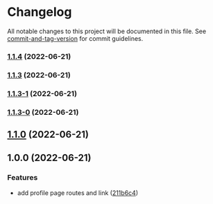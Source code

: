 # Changelog

All notable changes to this project will be documented in this file. See [commit-and-tag-version](https://github.com/absolute-version/commit-and-tag-version) for commit guidelines.

### [1.1.4](https://github.com/dannielirvin/semantic-next-js/compare/v1.1.3...v1.1.4) (2022-06-21)

### [1.1.3](https://github.com/dannielirvin/semantic-next-js/compare/v1.1.3-1...v1.1.3) (2022-06-21)

### [1.1.3-1](https://github.com/dannielirvin/semantic-next-js/compare/v1.1.3-0...v1.1.3-1) (2022-06-21)

### [1.1.3-0](https://github.com/dannielirvin/semantic-next-js/compare/v1.1.2...v1.1.3-0) (2022-06-21)

## [1.1.0](https://github.com/dannielirvin/semantic-next-js/compare/v1.0.0...v1.1.0) (2022-06-21)

## 1.0.0 (2022-06-21)


### Features

* add profile page routes and link ([211b6c4](https://github.com/dannielirvin/semantic-next-js/commit/211b6c4ba1bbf99c0d9560c6257df29ef8a1e43f))
